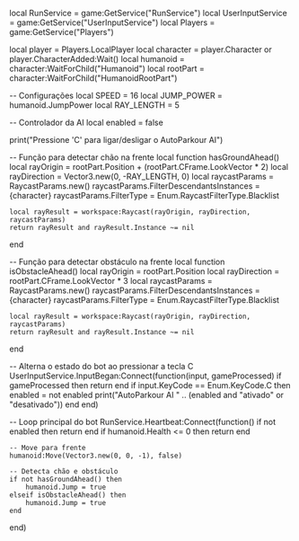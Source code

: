 local RunService = game:GetService("RunService")
local UserInputService = game:GetService("UserInputService")
local Players = game:GetService("Players")

local player = Players.LocalPlayer
local character = player.Character or player.CharacterAdded:Wait()
local humanoid = character:WaitForChild("Humanoid")
local rootPart = character:WaitForChild("HumanoidRootPart")

-- Configurações
local SPEED = 16
local JUMP_POWER = humanoid.JumpPower
local RAY_LENGTH = 5

-- Controlador da AI
local enabled = false

print("Pressione 'C' para ligar/desligar o AutoParkour AI")

-- Função para detectar chão na frente
local function hasGroundAhead()
    local rayOrigin = rootPart.Position + (rootPart.CFrame.LookVector * 2)
    local rayDirection = Vector3.new(0, -RAY_LENGTH, 0)
    local raycastParams = RaycastParams.new()
    raycastParams.FilterDescendantsInstances = {character}
    raycastParams.FilterType = Enum.RaycastFilterType.Blacklist

    local rayResult = workspace:Raycast(rayOrigin, rayDirection, raycastParams)
    return rayResult and rayResult.Instance ~= nil
end

-- Função para detectar obstáculo na frente
local function isObstacleAhead()
    local rayOrigin = rootPart.Position
    local rayDirection = rootPart.CFrame.LookVector * 3
    local raycastParams = RaycastParams.new()
    raycastParams.FilterDescendantsInstances = {character}
    raycastParams.FilterType = Enum.RaycastFilterType.Blacklist

    local rayResult = workspace:Raycast(rayOrigin, rayDirection, raycastParams)
    return rayResult and rayResult.Instance ~= nil
end

-- Alterna o estado do bot ao pressionar a tecla C
UserInputService.InputBegan:Connect(function(input, gameProcessed)
    if gameProcessed then return end
    if input.KeyCode == Enum.KeyCode.C then
        enabled = not enabled
        print("AutoParkour AI " .. (enabled and "ativado" or "desativado"))
    end
end)

-- Loop principal do bot
RunService.Heartbeat:Connect(function()
    if not enabled then return end
    if humanoid.Health <= 0 then return end

    -- Move para frente
    humanoid:Move(Vector3.new(0, 0, -1), false)

    -- Detecta chão e obstáculo
    if not hasGroundAhead() then
        humanoid.Jump = true
    elseif isObstacleAhead() then
        humanoid.Jump = true
    end
end)
